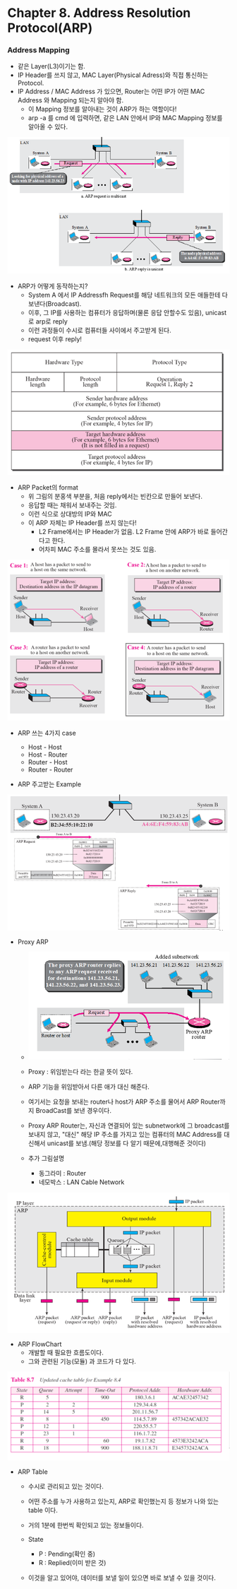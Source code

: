 # Chapter 8. Address Resolution Protocol(ARP)

### Address Mapping

+ 같은 Layer(L3)이기는 함.
+ IP Header를 쓰지 않고, MAC Layer(Physical Adress)와 직접 통신하는 Protocol.
+ IP Address / MAC Address 가 있으면, Router는 어떤 IP가 어떤 MAC Address 와 Mapping 되는지 알아야 함. 
  - 이 Mapping 정보를 알아내는 것이 ARP가 하는 역할이다! 
  - arp -a 를 cmd 에 입력하면, 같은 LAN 안에서 IP와 MAC Mapping 정보를 알아올 수 있다.

<img src="images/CompNetwork_Ch8_1.png"/>

+ ARP가 어떻게 동작하는지?
  - System A 에서 IP Addressfh Request를 해당 네트워크의 모든 애들한테 다 보낸다(Broadcast). 
  - 이후, 그 IP를 사용하는 컴퓨터가 응답하며(물론 응답 안할수도 있음), unicast로 arp로 reply
  - 이런 과정들이 수시로 컴퓨터들 사이에서 주고받게 된다. 
  - request 이후 reply!
  
<img src="images/CompNetwork_Ch8_2.png"/>  

+ ARP Packet의 format
  - 위 그림의 분홍색 부분을, 처음 reply에서는 빈칸으로 만들어 보낸다. 
  - 응답할 때는 채워서 보내주는 것임. 
  - 이런 식으로 상대방의 IP와 MAC
  - 이 ARP 자체는 IP Header를 쓰지 않는다!
    - L2 Frame에서는 IP Header가 없음. L2 Frame 안에 ARP가 바로 들어간다고 한다. 
    - 어차피 MAC 주소를 몰라서 못쓰는 것도 있음.

<img src="images/CompNetwork_Ch8_3.png"/>  

+ ARP 쓰는 4가지 case
  - Host - Host
  - Host - Router
  - Router - Host
  - Router - Router

+ ARP 주고받는 Example

<img src="images/CompNetwork_Ch8_4.png"/>   

+ Proxy ARP

  - <img src="images/CompNetwork_Ch8_5.png"/> 
  
  - Proxy : 위임받는다 라는 한글 뜻이 있다. 
  - ARP 기능을 위임받아서 다른 애가 대신 해준다. 
  - 여기서는 요청을 보내는 router나 host가 ARP 주소를 물어서 ARP Router까지 BroadCast를 보낸 경우이다.
  - Proxy ARP Router는, 자신과 연결되어 있는 subnetwork에 그 broadcast를 보내지 않고, "대신" 해당 IP 주소를 가지고 있는 컴퓨터의 MAC Address를 대신해서 unicast를 보냄.(해당 정보를 다 알기 때문에,대행해준 것이다)
  - 추가 그림설명 
    - 동그라미 : Router
    - 네모박스 : LAN Cable Network
    
<img src="images/CompNetwork_Ch8_6.png"/> 

+ ARP FlowChart
  - 개발할 때 필요한 흐름도이다. 
  - 그와 관련된 기능(모듈) 과 코드가 다 있다.

<img src="images/CompNetwork_Ch8_7.png"/> 

+ ARP Table
  - 수시로 관리되고 있는 것이다. 
  - 어떤 주소를 누가 사용하고 있는지, ARP로 확인했는지 등 정보가 나와 있는 table 이다.
  - 거의 1분에 한번씩 확인되고 있는 정보들이다. 
  - State
    - P : Pending(확인 중)
    - R : Replied(이미 받은 것)
    
  - 이것을 알고 있어야, 데이터를 보낼 일이 있으면 바로 보낼 수 있을 것이다. 
  
  
  
